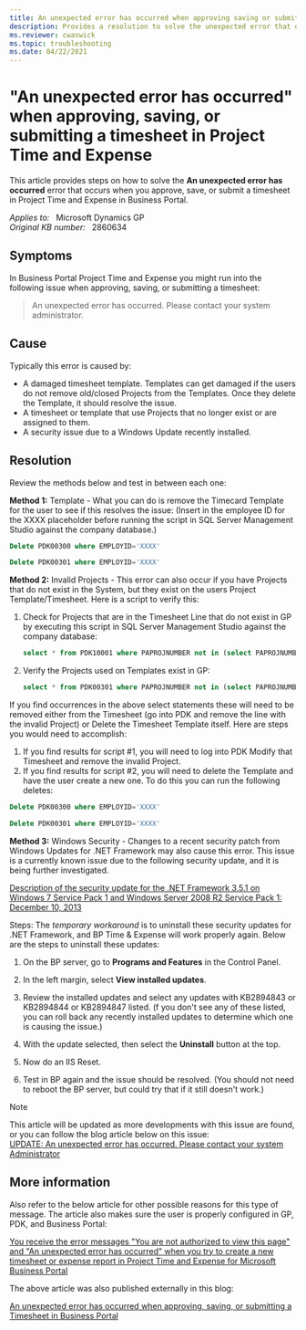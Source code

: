 ```yaml
---
title: An unexpected error has occurred when approving saving or submitting a Timesheet in Project Time and Expense
description: Provides a resolution to solve the unexpected error that occurs when you try to approve, save, or submit a timesheet in Project Time and Expense in Business Portal.
ms.reviewer: cwaswick
ms.topic: troubleshooting
ms.date: 04/22/2021
---
```

# "An unexpected error has occurred" when approving, saving, or submitting a timesheet in Project Time and Expense

This article provides steps on how to solve the **An unexpected error has occurred** error that occurs when you approve, save, or submit a timesheet in Project Time and Expense in Business Portal.

_Applies to:_ &nbsp; Microsoft Dynamics GP  
_Original KB number:_ &nbsp; 2860634

## Symptoms

In Business Portal Project Time and Expense you might run into the following issue when approving, saving, or submitting a timesheet:

> An unexpected error has occurred. Please contact your system administrator.

## Cause

Typically this error is caused by:

- A damaged timesheet template. Templates can get damaged if the users do not remove old/closed Projects from the Templates. Once they delete the Template, it should resolve the issue.
- A timesheet or template that use Projects that no longer exist or are assigned to them.
- A security issue due to a Windows Update recently installed.

## Resolution

Review the methods below and test in between each one:

**Method 1:** Template - What you can do is remove the Timecard Template for the user to see if this resolves the issue: (Insert in the employee ID for the XXXX placeholder before running the script in SQL Server Management Studio against the company database.)

```sql
Delete PDK00300 where EMPLOYID='XXXX'
```

```sql
Delete PDK00301 where EMPLOYID='XXXX'
```

**Method 2:** Invalid Projects - This error can also occur if you have Projects that do not exist in the System, but they exist on the users Project Template/Timesheet. Here is a script to verify this:

1. Check for Projects that are in the Timesheet Line that do not exist in GP by executing this script in SQL Server Management Studio against the company database:

    ```sql
    select * from PDK10001 where PAPROJNUMBER not in (select PAPROJNUMBER from PA01201)
    ```

2. Verify the Projects used on Templates exist in GP:

    ```sql
    select * from PDK00301 where PAPROJNUMBER not in (select PAPROJNUMBER from PA01201)
    ```

If you find occurrences in the above select statements these will need to be removed either from the Timesheet (go into PDK and remove the line with the invalid Project) or Delete the Timesheet Template itself. Here are steps you would need to accomplish:

1. If you find results for script #1, you will need to log into PDK Modify that Timesheet and remove the invalid Project.
2. If you find results for script #2, you will need to delete the Template and have the user create a new one. To do this you can run the following deletes:

```sql
Delete PDK00300 where EMPLOYID='XXXX'
```

```sql
Delete PDK00301 where EMPLOYID='XXXX'
```

**Method 3:** Windows Security - Changes to a recent security patch from Windows Updates for .NET Framework may also cause this error. This issue is a currently known issue due to the following security update, and it is being further investigated.

[Description of the security update for the .NET Framework 3.5.1 on Windows 7 Service Pack 1 and Windows Server 2008 R2 Service Pack 1: December 10, 2013](https://support.microsoft.com/topic/description-of-the-security-update-for-the-net-framework-3-5-1-on-windows-7-service-pack-1-and-windows-server-2008-r2-service-pack-1-december-10-2013-27f6ee51-0109-c40e-95ac-569fd34a85f0)

Steps: The *temporary workaround* is to uninstall these security updates for .NET Framework, and BP Time & Expense will work properly again. Below are the steps to uninstall these updates:

1. On the BP server, go to **Programs and Features** in the Control Panel.
2. In the left margin, select **View installed updates**.
3. Review the installed updates and select any updates with KB2894843 or KB2894844 or KB2894847 listed. (f you don't see any of these listed, you can roll back any recently installed updates to determine which one is causing the issue.)

4. With the update selected, then select the **Uninstall** button at the top.
5. Now do an IIS Reset.
6. Test in BP again and the issue should be resolved. (You should not need to reboot the BP server, but could try that if it still doesn't work.)

> [!NOTE]
> This article will be updated as more developments with this issue are found, or you can follow the blog article below on this issue:  
> [UPDATE: An unexpected error has occurred. Please contact your system Administrator](https://community.dynamics.com/blogs/post/?postid=f93a79d0-4d48-4792-bebe-ddf112dccdec)

## More information

Also refer to the below article for other possible reasons for this type of message. The article also makes sure the user is properly configured in GP, PDK, and Business Portal:

[You receive the error messages "You are not authorized to view this page" and "An unexpected error has occurred" when you try to create a new timesheet or expense report in Project Time and Expense for Microsoft Business Portal](https://support.microsoft.com/topic/you-receive-the-error-messages-you-are-not-authorized-to-view-this-page-and-an-unexpected-error-has-occurred-when-you-try-to-create-a-new-timesheet-or-expense-report-in-project-time-and-expense-for-microsoft-business-portal-5fd06a3d-6316-c4c0-a44f-c28004eb7c6c)

The above article was also published externally in this blog:

[An unexpected error has occurred when approving, saving, or submitting a Timesheet in Business Portal](https://community.dynamics.com/blogs/post/?postid=55f74235-199a-413f-9476-265627ab563e)

